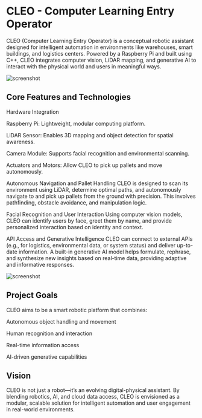# CLEO - Computer Learning Entry Operator

CLEO (Computer Learning Entry Operator) is a conceptual robotic assistant designed for intelligent automation in environments like warehouses, smart buildings, and logistics centers. Powered by a Raspberry Pi and built using C++, CLEO integrates computer vision, LiDAR mapping, and generative AI to interact with the physical world and users in meaningful ways.

![screenshot](design1.PNG)

## Core Features and Technologies
Hardware Integration

Raspberry Pi: Lightweight, modular computing platform.

LiDAR Sensor: Enables 3D mapping and object detection for spatial awareness.

Camera Module: Supports facial recognition and environmental scanning.

Actuators and Motors: Allow CLEO to pick up pallets and move autonomously.

Autonomous Navigation and Pallet Handling
CLEO is designed to scan its environment using LiDAR, determine optimal paths, and autonomously navigate to and pick up pallets from the ground with precision. This involves pathfinding, obstacle avoidance, and manipulation logic.

Facial Recognition and User Interaction
Using computer vision models, CLEO can identify users by face, greet them by name, and provide personalized interaction based on identity and context.

API Access and Generative Intelligence
CLEO can connect to external APIs (e.g., for logistics, environmental data, or system status) and deliver up-to-date information. A built-in generative AI model helps formulate, rephrase, and synthesize new insights based on real-time data, providing adaptive and informative responses.

![screenshot](design2.PNG)

## Project Goals
CLEO aims to be a smart robotic platform that combines:

Autonomous object handling and movement

Human recognition and interaction

Real-time information access

AI-driven generative capabilities

## Vision
CLEO is not just a robot—it’s an evolving digital-physical assistant. By blending robotics, AI, and cloud data access, CLEO is envisioned as a modular, scalable solution for intelligent automation and user engagement in real-world environments.


